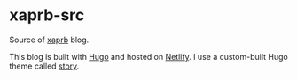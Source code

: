 # xaprb-src
Source of [xaprb](https://www.xaprb.com) blog.

This blog is built with [Hugo](https://gohugo.io) and hosted on
[Netlify](https://netlify.com). I use a custom-built Hugo theme called [story](https://github.com/xaprb/story).
